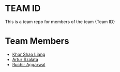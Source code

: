 # TEAM ID
This is a team repo for members of the team {Team ID}

# Team Members
* [Khor Shao Liang](members/khorSL.md)
* [Artur Szalata](members/arturSzalata.md)
* [Ruchir Aggarwal](members/ruchir.md)